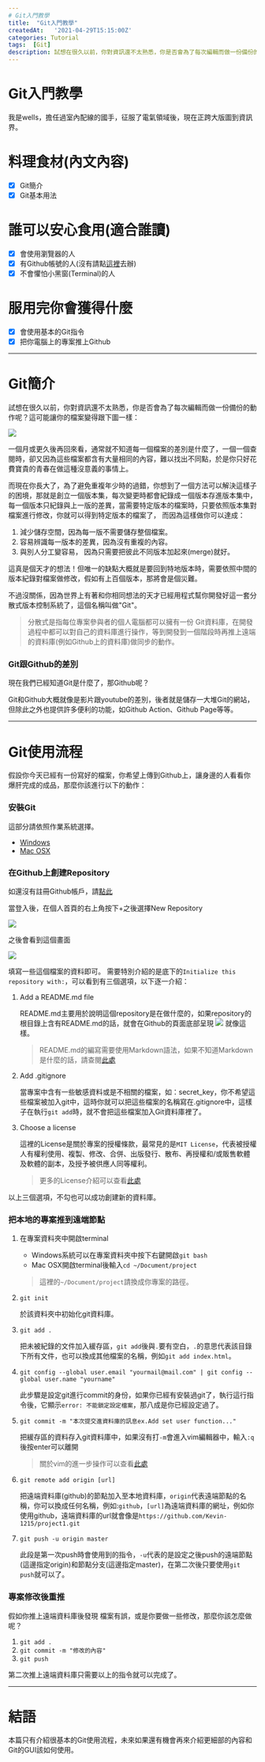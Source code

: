 ```yaml
---
# Git入門教學
title:  "Git入門教學"
createdAt:   '2021-04-29T15:15:00Z'
categories: Tutorial
tags:  [Git]
description: 試想在很久以前，你對資訊還不太熟悉，你是否會為了每次編輯而做一份備份的動作呢？一個月或更久後再回來看，通常就不知道每一個檔案的差別是什麼了，一個一個查閱時，卻又因為這些檔案都含有大量相同的內容，難以找出不同點，於是你只好花費寶貴的青春在做這種沒意義的事情上。
---
```

# Git入門教學
我是wells，擔任過室內配線的國手，征服了電氣領域後，現在正跨大版圖到資訊界。

# 料理食材(內文內容)
- [X] Git簡介
- [X] Git基本用法

# 誰可以安心食用(適合誰讀)
- [X] 會使用瀏覽器的人
- [X] 有Github帳號的人(沒有請點[這裡](https://github.com/join)去辦)
- [X] 不會懼怕小黑窗(Terminal)的人

# 服用完你會獲得什麼
- [X] 會使用基本的Git指令
- [X] 把你電腦上的專案推上Github

---

# Git簡介
試想在很久以前，你對資訊還不太熟悉，你是否會為了每次編輯而做一份備份的動作呢？這可能讓你的檔案變得跟下圖一樣：

![](不用git的備份方式.png)

一個月或更久後再回來看，通常就不知道每一個檔案的差別是什麼了，一個一個查閱時，卻又因為這些檔案都含有大量相同的內容，難以找出不同點，於是你只好花費寶貴的青春在做這種沒意義的事情上。


而現在你長大了，為了避免重複年少時的過錯，你想到了一個方法可以解決這樣子的困境，那就是創立一個版本集，每次變更時都會紀錄成一個版本存進版本集中，每一個版本只紀錄與上一版的差異，當需要特定版本的檔案時，只要依照版本集對檔案進行修改，你就可以得到特定版本的檔案了，  而因為這樣做你可以達成：
1. 減少儲存空間，因為每一版不需要儲存整個檔案。
2. 容易辨識每一版本的差異，因為沒有重複的內容。
3. 與別人分工變容易，  因為只需要把彼此不同版本加起來(merge)就好。

這真是個天才的想法！但唯一的缺點大概就是要回到特地版本時，需要依照中間的版本紀錄對檔案做修改，假如有上百個版本，那將會是個災難。

不過沒關係，因為世界上有著和你相同想法的天才已經用程式幫你開發好這一套分散式版本控制系統了，這個名稱叫做"Git"。
> 分散式是指每位專案參與者的個人電腦都可以擁有一份 Git資料庫，在開發過程中都可以對自己的資料庫進行操作，等到開發到一個階段時再推上遠端的資料庫(例如Github上的資料庫)做同步的動作。

### Git跟Github的差別
現在我們已經知道Git是什麼了，那Github呢？

Git和Github大概就像是影片跟youtube的差別，後者就是儲存一大堆Git的網站，但除此之外也提供許多便利的功能，如Github Action、Github Page等等。

---

# Git使用流程
假設你今天已經有一份寫好的檔案，你希望上傳到Github上，讓身邊的人看看你爆肝完成的成品，那麼你該進行以下的動作：

### 安裝Git
這部分請依照作業系統選擇。

- [Windows](https://gitbook.tw/chapters/environment/install-git-in-windows.html)
- [Mac OSX](https://gitbook.tw/chapters/environment/install-git-in-mac.html)

### 在Github上創建Repository
如還沒有註冊Github帳戶，請[點此](https://github.com/join)

當登入後，在個人首頁的右上角按下+之後選擇New Repository

![](github新增repository.png)

之後會看到這個畫面

![](github新增repository2.png)

填寫一些這個檔案的資料即可。
需要特別介紹的是底下的`Initialize this repository with:`，可以看到有三個選項，以下逐一介紹：
1. Add a README.md file

    README.md主要用於說明這個repository是在做什麼的，如果repository的根目錄上含有README.md的話，就會在Github的頁面底部呈現
    ![](readme用途.png)
    就像這樣。

    > README.md的編寫需要使用Markdown語法，如果不知道Markdown是什麼的話，請查閱[此處](https://wcc723.github.io/development/2019/11/23/ten-mins-learn-markdown/)

2. Add .gitignore

    當專案中含有一些敏感資料或是不相關的檔案，如：secret_key，你不希望這些檔案被加入git中，這時你就可以把這些檔案的名稱寫在.gitignore中，這樣子在執行`git add`時，就不會把這些檔案加入Git資料庫裡了。

3. Choose a license

    這裡的License是關於專案的授權條款，最常見的是`MIT License`，代表被授權人有權利使用、複製、修改、合併、出版發行、散布、再授權和/或販售軟體及軟體的副本，及授予被供應人同等權利。

    > 更多的License介紹可以查看[此處](https://progressbar.tw/posts/61)

以上三個選項，不勾也可以成功創建新的資料庫。

### 把本地的專案推到遠端節點
1. 在專案資料夾中開啟terminal

    - Windows系統可以在專案資料夾中按下右鍵開啟`git bash`
    - Mac OSX開啟terminal後輸入`cd ~/Document/project`
    > 這裡的`~/Document/project`請換成你專案的路徑。

2. `git init`

   於該資料夾中初始化git資料庫。

3. `git add .`

    把未被紀錄的文件加入緩存區，`git add`後與`.`要有空白，`.`的意思代表該目錄下所有文件，也可以換成其他檔案的名稱，例如`git add index.html`。

4. `git config --global user.email "yourmail@mail.com" | git config --global user.name "yourname"`

    此步驟是設定git進行commit的身份，如果你已經有安裝過git了，執行這行指令後，它顯示`error: 不能鎖定設定檔案`，那八成是你已經設定過了。

5. `git commit -m "本次提交進資料庫的訊息ex.Add set user function..."`

    把緩存區的資料存入git資料庫中，如果沒有打`-m`會進入vim編輯器中，輸入`:q`後按enter可以離開
    > 關於vim的進一步操作可以查看[此處](https://blog.techbridge.cc/2020/04/06/how-to-use-vim-as-an-editor-tutorial/)

6. `git remote add origin [url]`

    把遠端資料庫(github)的節點加入至本地資料庫，`origin`代表遠端節點的名稱，你可以換成任何名稱，例如:`github`，`[url]`為遠端資料庫的網址，例如你使用github，遠端資料庫的url就會像是`https://github.com/Kevin-1215/project1.git `

7. `git push -u origin master`

    此段是第一次push時會使用到的指令，`-u`代表的是設定之後push的遠端節點(這邊指定origin)和節點分支(這邊指定master)，在第二次後只要使用`git push`就可以了。

### 專案修改後重推
假如你推上遠端資料庫後發現 檔案有誤，或是你要做一些修改，那麼你該怎麼做呢？

1. `git add .`
2. `git commit -m "修改的內容"`
3. `git push`

第二次推上遠端資料庫只需要以上的指令就可以完成了。

---

# 結語
本篇只有介紹很基本的Git使用流程，未來如果還有機會再來介紹更細部的內容和Git的GUI該如何使用。
